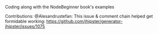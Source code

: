 Coding along with the NodeBeginner book's examples


Contributions:
  @Alesandrustefan:
    This issue & comment chain helped get formidable working:
      https://github.com/jhipster/generator-jhipster/issues/1075
